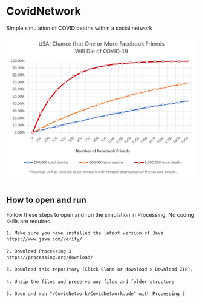# CovidNetwork
Simple simulation of COVID deaths within a social network

![Simple COVID-19 Social Network Impact Simulation by Ira Winder](graph_1000000.png?raw=true "Simple COVID-19 Social Network Impact Simulation by Ira Winder")

## How to open and run
Follow these steps to open and run the simulation in Processing. No coding skills are required.

	1. Make sure you have installed the latest version of Java
	https://www.java.com/verify/

	2. Download Processing 3
	https://processing.org/download/

	3. Download this repository (Click Clone or download > Download ZIP). 
	
	4. Unzip the files and preserve any files and folder structure
	
	5. Open and run "/CovidNetwork/CovidNetwork.pde" with Processing 3
